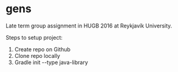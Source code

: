 # gens
Late term group assignment in HUGB 2016 at Reykjavík University.

Steps to setup project:
1. Create repo on Github
2. Clone repo locally
3. Gradle init --type java-library